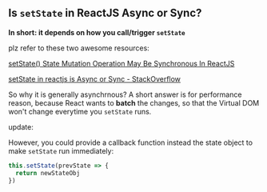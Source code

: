 ## Is `setState` in ReactJS Async or Sync?

**In short: it depends on how you call/trigger `setState`**

plz refer to these two awesome resources:

[setState() State Mutation Operation May Be Synchronous In ReactJS](https://www.bennadel.com/blog/2893-setstate-state-mutation-operation-may-be-synchronous-in-reactjs.htm)

[setState in reactjs is Async or Sync - StackOverflow](https://stackoverflow.com/questions/36085726/setstate-in-reactjs-is-async-or-sync)

So why it is generally asynchrnous? A short answer is for performance reason, because React wants to **batch** the changes, so that the Virtual DOM won't change everytime you `setState` runs.

update:

However, you could provide a callback function instead the state object to make `setState` run immediately:

```js
this.setState(prevState => {
  return newStateObj
})
```
